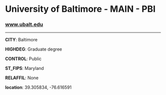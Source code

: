 # University of Baltimore - MAIN - PBI
### www.ubalt.edu
---
**CITY**: Baltimore

**HIGHDEG**: Graduate degree

**CONTROL**: Public

**ST_FIPS**: Maryland

**RELAFFIL**: None

**location**: 39.305834, -76.616591